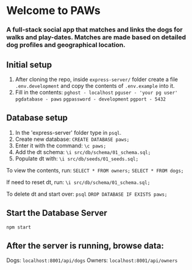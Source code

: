 # Welcome to PAWs

### A full-stack social app that matches and links the dogs for walks and play-dates. Matches are made based on detailed dog profiles and geographical location.

## Initial setup

1. After cloning the repo, inside ```express-server/``` folder
create a file ```.env.development``` and copy the contents of ```.env.example``` into it.
2. Fill in the contents: 
``` pghost - localhost ```
``` pguser - 'your pg user' ```
``` pgdatabase - paws ```
``` pgpassword - development ```
``` pgport - 5432 ```

## Database setup

1. In the 'express-server' folder type in ```psql```.
2. Create new database:
 ``` CREATE DATABASE paws; ```
3. Enter it with the command:
 ``` \c paws; ```
4. Add the dt schema: 
 ``` \i src/db/schema/01_schema.sql; ```
5. Populate dt with: 
 ``` \i src/db/seeds/01_seeds.sql; ```

To view the contents, run: 
``` SELECT * FROM owners; ```
``` SELECT * FROM dogs; ```

If need to reset dt, run: 
``` \i src/db/schema/01_schema.sql; ```

To delete dt and start over: 
``` psql ```
``` DROP DATABASE IF EXISTS paws; ```

## Start the Database Server

``` npm start ```

## After the server is running, browse data:
Dogs:
```localhost:8001/api/dogs```
Owners:
```localhost:8001/api/owners```